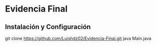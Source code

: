 # Evidencia Final

## Instalación y Configuración
 git clone https://github.com/Luishdz02/Evidencia-Final.git
java Main.java

